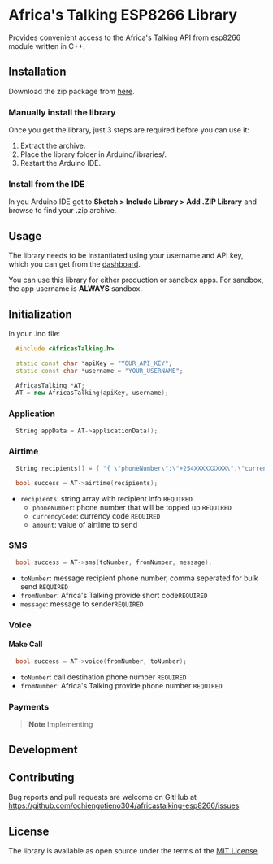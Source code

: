 # Africa's Talking ESP8266 Library

>
 Provides convenient access to the Africa's Talking API from esp8266 module written in C++.
>
## Installation

 Download the zip package from [here](https://github.com/ochiengotieno304/africastalking-esp8266/releases/download/1.0.0/AfricasTalking.zip).

### Manually install the library

Once you get the library, just 3 steps are required before you can use it:

1. Extract the archive.
2. Place the library folder in Arduino/libraries/.
3. Restart the Arduino IDE.

### Install from the IDE

 In you Arduino IDE got to **Sketch > Include Library > Add .ZIP Library** and browse to find your .zip archive.

## Usage

The library needs to be instantiated using your username and API key, which you can get from the [dashboard](https://account.africastalking.com).

You can use this library for either production or sandbox apps. For sandbox, the app username is **ALWAYS** sandbox.

## Initialization

In your .ino file:

```cpp
  #include <AfricasTalking.h>

  static const char *apiKey = "YOUR_API_KEY";
  static const char *username = "YOUR_USERNAME";

  AfricasTalking *AT;
  AT = new AfricasTalking(apiKey, username);
```

### Application

```cpp
  String appData = AT->applicationData();
 ```

### Airtime

```cpp
  String recipients[] = { "{ \"phoneNumber\":\"+254XXXXXXXXX\",\"currencyCode\":\"KES\",\"amount\":\"5\" }" };

  bool success = AT->airtime(recipients);
 ```

- `recipients`: string array with recipient info `REQUIRED`
  - `phoneNumber`: phone number that will be topped up `REQUIRED`
  - `currencyCode`: currency code `REQUIRED`
  - `amount`: value of airtime to send

### SMS

```cpp
  bool success = AT->sms(toNumber, fromNumber, message);
 ```

- `toNumber`: message recipient phone number, comma seperated for bulk send `REQUIRED`
- `fromNumber`: Africa's Talking provide short code`REQUIRED`
- `message`: message to sender`REQUIRED`

### Voice

#### Make Call

```cpp
  bool success = AT->voice(fromNumber, toNumber);
 ```

- `toNumber`: call destination phone number `REQUIRED`
- `fromNumber`: Africa's Talking provide phone number `REQUIRED`

### Payments

> **Note**
> Implementing

## Development

## Contributing

Bug reports and pull requests are welcome on GitHub at <https://github.com/ochiengotieno304/africastalking-esp8266/issues>.

## License

The library is available as open source under the terms of the [MIT License](https://opensource.org/licenses/MIT).
